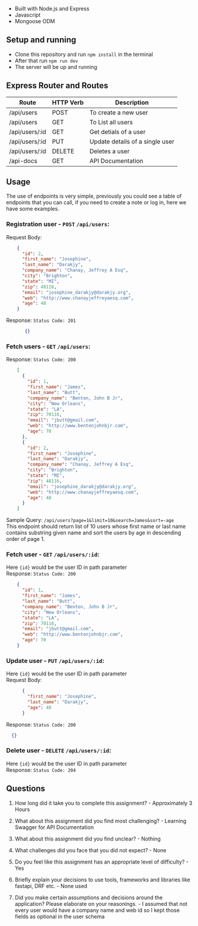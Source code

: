 - Built with Node.js and Express
- Javascript
- Mongoose ODM

## Setup and running

- Clone this repository and run `npm install` in the terminal
- After that run `npm run dev`
- The server will be up and running

## Express Router and Routes

| Route               | HTTP Verb | Description                          |
| --------------------| --------- | ------------------------------------ |
| /api/users          | POST      | To create a new user                 |
| /api/users          | GET       | To List all users                    |
| /api/users/:id      | GET       | Get detials of a user                |
| /api/users/:id      | PUT       | Update details of a single user      |
| /api/users/:id      | DELETE    | Deletes a user                       |
| /api-docs           | GET       | API Documentation                    |

## Usage
The use of endpoints is very simple, previously you could see a table of endpoints that you can call, if you need to create a note or log in, here we have some examples.

### Registration **user** - `POST` `/api/users`:
Request Body:
```json
    {
      "id": 2,
      "first_name": "Josephine",
      "last_name": "Darakjy",
      "company_name": "Chanay, Jeffrey A Esq",
      "city": "Brighton",
      "state": "MI",
      "zip": 48116,
      "email": "josephine_darakjy@darakjy.org",
      "web": "http://www.chanayjeffreyaesq.com",
      "age": 48
    }
```
Response: 
`Status Code: 201`
```json
       {}
```

### Fetch **users** - `GET` `/api/users`:
Response:
`Status Code: 200`
```json
    [
      {
        "id": 1,
        "first_name": "James",
        "last_name": "Butt",
        "company_name": "Benton, John B Jr",
        "city": "New Orleans",
        "state": "LA",
        "zip": 70116,
        "email": "jbutt@gmail.com",
        "web": "http://www.bentonjohnbjr.com",
        "age": 70
      },
      {
        "id": 2,
        "first_name": "Josephine",
        "last_name": "Darakjy",
        "company_name": "Chanay, Jeffrey A Esq",
        "city": "Brighton",
        "state": "MI",
        "zip": 48116,
        "email": "josephine_darakjy@darakjy.org",
        "web": "http://www.chanayjeffreyaesq.com",
        "age": 48
      }
    ]
```

Sample Query: `/api/users?page=1&limit=10&search=James&sort=-age` <br>
This endpoint should return list of 10 users whose first name or last name contains substring given name and sort the users by age in descending order of page 1.

### Fetch **user** - `GET` `/api/users/:id`:
Here `{id}` would be the user ID in path parameter <br>
Response:
`Status Code: 200`
```json
    {
      "id": 1,
      "first_name": "James",
      "last_name": "Butt",
      "company_name": "Benton, John B Jr",
      "city": "New Orleans",
      "state": "LA",
      "zip": 70116,
      "email": "jbutt@gmail.com",
      "web": "http://www.bentonjohnbjr.com",
      "age": 70
    }
```

### Update **user** - `PUT` `/api/users/:id`:
Here `{id}` would be the user ID in path parameter <br>
Request Body:
 ```json
       {
         "first_name": "Josephine",
         "last_name": "Darakjy",
         "age": 48
       }
 ```
Response:
`Status Code: 200`
```json
  {}
```

### Delete **user** - `DELETE` `/api/users/:id`:
Here `{id}` would be the user ID in path parameter <br>
Response:
`Status Code: 204`

## Questions

1. How long did it take you to complete this assignment? - Approximately 3 Hours

2. What about this assignment did you find most challenging? - Learning Swagger for API Documentation

3. What about this assignment did you find unclear? - Nothing

4. What challenges did you face that you did not expect? - None

5. Do you feel like this assignment has an appropriate level of difficulty? - Yes

6. Briefly explain your decisions to use tools, frameworks and libraries like fastapi, DRF etc. - None used

7. Did you make certain assumptions and decisions around the application? Please elaborate on your reasonings. - I assumed that not every user would have a company name and web id so I kept those fields as optional in the user schema
